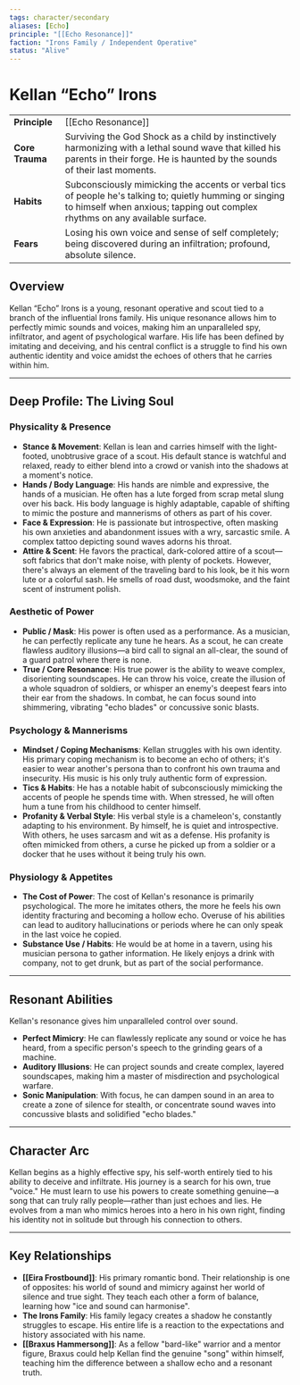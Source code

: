 ```yaml
---
tags: character/secondary
aliases: [Echo]
principle: "[[Echo Resonance]]"
faction: "Irons Family / Independent Operative"
status: "Alive"
---
```


# Kellan “Echo” Irons

| | |
|---|---|
| **Principle** | [[Echo Resonance]] |
| **Core Trauma** | Surviving the God Shock as a child by instinctively harmonizing with a lethal sound wave that killed his parents in their forge. He is haunted by the sounds of their last moments. |
| **Habits** | Subconsciously mimicking the accents or verbal tics of people he's talking to; quietly humming or singing to himself when anxious; tapping out complex rhythms on any available surface. |
| **Fears** | Losing his own voice and sense of self completely; being discovered during an infiltration; profound, absolute silence. |

## Overview
Kellan “Echo” Irons is a young, resonant operative and scout tied to a branch of the influential Irons family. His unique resonance allows him to perfectly mimic sounds and voices, making him an unparalleled spy, infiltrator, and agent of psychological warfare. His life has been defined by imitating and deceiving, and his central conflict is a struggle to find his own authentic identity and voice amidst the echoes of others that he carries within him.

---

## Deep Profile: The Living Soul

### Physicality & Presence
- **Stance & Movement**: Kellan is lean and carries himself with the light-footed, unobtrusive grace of a scout. His default stance is watchful and relaxed, ready to either blend into a crowd or vanish into the shadows at a moment's notice.
- **Hands / Body Language**: His hands are nimble and expressive, the hands of a musician. He often has a lute forged from scrap metal slung over his back. His body language is highly adaptable, capable of shifting to mimic the posture and mannerisms of others as part of his cover.
- **Face & Expression**: He is passionate but introspective, often masking his own anxieties and abandonment issues with a wry, sarcastic smile. A complex tattoo depicting sound waves adorns his throat.
- **Attire & Scent**: He favors the practical, dark-colored attire of a scout—soft fabrics that don't make noise, with plenty of pockets. However, there's always an element of the traveling bard to his look, be it his worn lute or a colorful sash. He smells of road dust, woodsmoke, and the faint scent of instrument polish.

### Aesthetic of Power
- **Public / Mask**: His power is often used as a performance. As a musician, he can perfectly replicate any tune he hears. As a scout, he can create flawless auditory illusions—a bird call to signal an all-clear, the sound of a guard patrol where there is none.
- **True / Core Resonance**: His true power is the ability to weave complex, disorienting soundscapes. He can throw his voice, create the illusion of a whole squadron of soldiers, or whisper an enemy's deepest fears into their ear from the shadows. In combat, he can focus sound into shimmering, vibrating "echo blades" or concussive sonic blasts.

### Psychology & Mannerisms
- **Mindset / Coping Mechanisms**: Kellan struggles with his own identity. His primary coping mechanism is to become an echo of others; it's easier to wear another's persona than to confront his own trauma and insecurity. His music is his only truly authentic form of expression.
- **Tics & Habits**: He has a notable habit of subconsciously mimicking the accents of people he spends time with. When stressed, he will often hum a tune from his childhood to center himself.
- **Profanity & Verbal Style**: His verbal style is a chameleon's, constantly adapting to his environment. By himself, he is quiet and introspective. With others, he uses sarcasm and wit as a defense. His profanity is often mimicked from others, a curse he picked up from a soldier or a docker that he uses without it being truly his own.

### Physiology & Appetites
- **The Cost of Power**: The cost of Kellan's resonance is primarily psychological. The more he imitates others, the more he feels his own identity fracturing and becoming a hollow echo. Overuse of his abilities can lead to auditory hallucinations or periods where he can only speak in the last voice he copied.
- **Substance Use / Habits**: He would be at home in a tavern, using his musician persona to gather information. He likely enjoys a drink with company, not to get drunk, but as part of the social performance.

---
## Resonant Abilities
Kellan's resonance gives him unparalleled control over sound.
- **Perfect Mimicry**: He can flawlessly replicate any sound or voice he has heard, from a specific person's speech to the grinding gears of a machine.
- **Auditory Illusions**: He can project sounds and create complex, layered soundscapes, making him a master of misdirection and psychological warfare.
- **Sonic Manipulation**: With focus, he can dampen sound in an area to create a zone of silence for stealth, or concentrate sound waves into concussive blasts and solidified "echo blades."

---
## Character Arc
Kellan begins as a highly effective spy, his self-worth entirely tied to his ability to deceive and infiltrate. His journey is a search for his own, true "voice." He must learn to use his powers to create something genuine—a song that can truly rally people—rather than just echoes and lies. He evolves from a man who mimics heroes into a hero in his own right, finding his identity not in solitude but through his connection to others.

---
## Key Relationships
- **[[Eira Frostbound]]**: His primary romantic bond. Their relationship is one of opposites: his world of sound and mimicry against her world of silence and true sight. They teach each other a form of balance, learning how "ice and sound can harmonise".
- **The Irons Family**: His family legacy creates a shadow he constantly struggles to escape. His entire life is a reaction to the expectations and history associated with his name.
- **[[Braxus Hammersong]]**: As a fellow "bard-like" warrior and a mentor figure, Braxus could help Kellan find the genuine "song" within himself, teaching him the difference between a shallow echo and a resonant truth.
